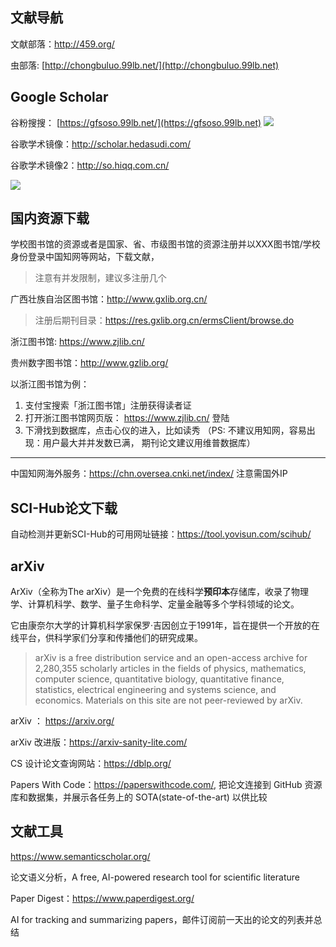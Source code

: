 ## 文献导航

文献部落：http://459.org/

虫部落: [http://chongbuluo.99lb.net/](http://chongbuluo.99lb.net)

## Google Scholar

谷粉搜搜： [https://gfsoso.99lb.net/](https://gfsoso.99lb.net)
![](https://i.loli.net/2021/08/13/mEA5CqbDikcLX7y.png)

谷歌学术镜像：http://scholar.hedasudi.com/

谷歌学术镜像2：http://so.hiqq.com.cn/

![](https://i.loli.net/2021/08/13/5PsoetjdhVBklmR.png)



## 国内资源下载

学校图书馆的资源或者是国家、省、市级图书馆的资源注册并以XXX图书馆/学校身份登录中国知网等网站，下载文献， 

> 注意有并发限制，建议多注册几个

广西壮族自治区图书馆：http://www.gxlib.org.cn/

> 注册后期刊目录：https://res.gxlib.org.cn/ermsClient/browse.do

浙江图书馆:  https://www.zjlib.cn/

贵州数字图书馆：http://www.gzlib.org/

以浙江图书馆为例：

1. 支付宝搜索「浙江图书馆」注册获得读者证
2. 打开浙江图书馆网页版： https://www.zjlib.cn/ 登陆
3. 下滑找到数据库，点击心仪的进入，比如读秀 （PS: 不建议用知网，容易出现：用户最大并并发数已满， 期刊论文建议用维普数据库）

----

中国知网海外服务：https://chn.oversea.cnki.net/index/ 注意需国外IP

## SCI-Hub论文下载

自动检测并更新SCI-Hub的可用网址链接：https://tool.yovisun.com/scihub/

## arXiv

ArXiv（全称为The arXiv）是一个免费的在线科学**预印本**存储库，收录了物理学、计算机科学、数学、量子生命科学、定量金融等多个学科领域的论文。

它由康奈尔大学的计算机科学家保罗·吉因创立于1991年，旨在提供一个开放的在线平台，供科学家们分享和传播他们的研究成果。

> arXiv is a free distribution service and an open-access archive for 2,280,355 scholarly articles in the fields of physics, mathematics, computer science, quantitative biology, quantitative finance, statistics, electrical engineering and systems science, and economics. Materials on this site are not peer-reviewed by arXiv.

arXiv ： https://arxiv.org/

arXiv 改进版：https://arxiv-sanity-lite.com/

 CS 设计论文查询网站：https://dblp.org/

Papers With Code：https://paperswithcode.com/,  把论文连接到 GitHub 资源库和数据集，并展示各任务上的 SOTA(state-of-the-art) 以供比较

## 文献工具

https://www.semanticscholar.org/

论文语义分析，A free, AI-powered research tool for scientific literature

Paper Digest：https://www.paperdigest.org/

AI for tracking and summarizing papers，邮件订阅前一天出的论文的列表并总结